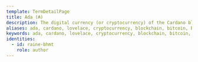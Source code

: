 ```yaml
---
template: TermDetailPage
title: Ada (₳)
description: The digital currency (or cryptocurrency) of the Cardano blockchain. 1 Ada = 1 million Lovelace. Ada and Lovelace are named after the mathematician [Ada Lovelace](https://en.wikipedia.org/wiki/Ada_Lovelace).
aliases: ada, cardano, lovelace, cryptocurrency, blockchain, bitcoin, btc, eth, ethereum, staking, coinbase, binance
keywords: ada, cardano, lovelace, cryptocurrency, blockchain, bitcoin, btc, eth, ethereum, staking, coinbase, binance
identities:
  - id: raine-bhmt
    role: author
---
```

